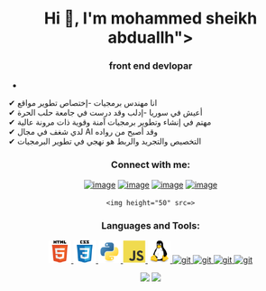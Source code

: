 

  <h1 align="center">Hi 👋, I'm mohammed sheikh abduallh"></h1>
<h3 align="center">front end devlopar</h3>

- <br>
✔ انا مهندس برمجيات -إختصاص تطوير مواقع<br>
✔ أعيش في سوريا -إدلب وقد درست في جامعة حلب الحرة<br />
✔ مهتم في إنشاء وتطوير برمجيات آمنة وقوية ذات مرونة عالية<br />
✔ لدي شغف في مجال AI وقد أصبح من رواده<br />
✔ التخصيص والتجريد والربط هو نهجي في تطوير البرمجيات<br />

<h3 align="center">Connect with me:</h3>
<div align="center">

[![image](https://img.shields.io/badge/LinkedIn-0077B5?style=for-the-badge&logo=linkedin&logoColor=white)](https://www.linkedin.com/in/lauro_brant-1/)
[![image](https://img.shields.io/badge/Instagram-E4405F?style=for-the-badge&logo=instagram&logoColor=white)](https://www.instagram.com/brantlauro/)
[![image](https://img.shields.io/badge/Twitter-1DA1F2?style=for-the-badge&logo=twitter&logoColor=white)](https://twitter.com/brantlauro)
[![image](https://img.shields.io/badge/Gmail-D14836?style=for-the-badge&logo=gmail&logoColor=white)](mailto:produtor.brantlauro@gmail.com)
  



<code><img height="50" src=></code>
</div>

<h3 align="center">Languages and Tools:</h3>

<p align="center"> 
  <a href="https://www.w3.org/html/" target="_blank"> 
    <img src="https://raw.githubusercontent.com/devicons/devicon/master/icons/html5/html5-original-wordmark.svg" alt="html5" width="40" height="40"/> 
  </a>
  <a href="https://www.w3schools.com/css/" target="_blank"> 
    <img src="https://raw.githubusercontent.com/devicons/devicon/master/icons/css3/css3-original-wordmark.svg" alt="css3" width="40" height="40"/> 
  </a> 
  <a href="https://www.python.org" target="_blank"> 
    <img src="https://raw.githubusercontent.com/devicons/devicon/master/icons/python/python-original.svg" alt="python" width="40" height="40"/> 
  </a>  
  <a href="https://developer.mozilla.org/en-US/docs/Web/JavaScript" target="_blank"> 
    <img src="https://raw.githubusercontent.com/devicons/devicon/master/icons/javascript/javascript-original.svg" alt="javascript" width="40" height="40"/> 
  </a> 
  <a href="https://www.linux.org/" target="_blank"> 
    <img src="https://raw.githubusercontent.com/devicons/devicon/master/icons/linux/linux-original.svg" alt="linux" width="40" height="40"/> 
  </a> 
  <a href="https://git-scm.com/" target="_blank"> 
    <img src="https://www.vectorlogo.zone/logos/git-scm/git-scm-icon.svg" alt="git" width="40" height="40"/> 
  </a>
  <a href="https://git-scm.com/" target="_blank"> 
    <img src="https://upload.wikimedia.org/wikipedia/commons/a/a7/React-icon.svg" alt="git" width="40" height="40"/> 
  </a>
  
  <a href="https://git-scm.com/" target="_blank"> 
    <img src=https://testrigor.com/wp-content/uploads/2023/04/nextjs-logo.png alt="git" width="40" height="40"/> 
  </a>
  <a href="https://git-scm.com/" target="_blank"> 
    <img src=https://images.ctfassets.net/xri6xnn81z4a/26ZTXUSfFnLWsO8GQAuDYg/6decf0fa3ed3c896f2050d5449cea673/tailwindcss-banner.webp alt="git" width="40" height="40"/> 
  </a>
</p>

<p align= "center">
  <img height= "150" src="https://github-readme-stats.vercel.app/api?username=BrantLauro&theme=react&show_icons=true&include_all_commits=true" />
  <img height= "150" src="https://github-readme-stats.vercel.app/api/top-langs/?username=BrantLauro&theme=react&layout=compact" />
</p>


